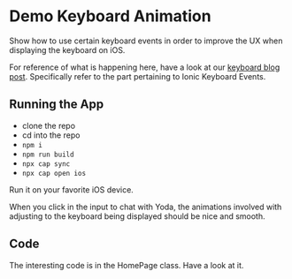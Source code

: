 # Demo Keyboard Animation

Show how to use certain keyboard events in order to improve the UX when displaying the keyboard on iOS.

For reference of what is happening here, have a look at our <a href="https://ionicframework.com/blog/keyboard-improvements-for-ionic-apps/" target="_blank">keyboard blog post</a>. Specifically refer to the part pertaining to Ionic Keyboard Events.

## Running the App

- clone the repo
- cd into the repo
- `npm i`
- `npm run build`
- `npx cap sync`
- `npx cap open ios`

Run it on your favorite iOS device.

When you click in the input to chat with Yoda, the animations involved with adjusting to the keyboard being displayed should be nice and smooth.

## Code

The interesting code is in the HomePage class. Have a look at it.
